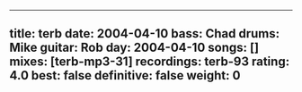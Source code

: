 
---
title: terb
date: 2004-04-10
bass:	Chad
drums:	Mike
guitar:	Rob
day: 2004-04-10
songs: []
mixes: [terb-mp3-31]
recordings: terb-93
rating: 4.0
best: false
definitive: false
weight: 0
---
